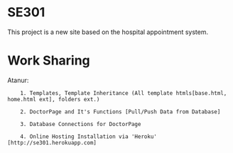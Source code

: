 # SE301
 
This project is a new site based on the hospital appointment system.



# Work Sharing

Atanur:

		1. Templates, Template Inheritance (All template htmls[base.html, home.html ext], folders ext.)
		
		2. DoctorPage and It's Functions [Pull/Push Data from Database]
		
		3. Database Connections for DoctorPage
		
		4. Online Hosting Installation via 'Heroku' [http://se301.herokuapp.com]
